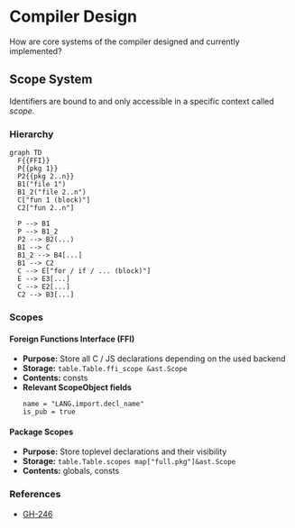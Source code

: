 # Compiler Design
How are core systems of the compiler designed and currently implemented?


## Scope System
Identifiers are bound to and only accessible in a specific context called _scope_.

### Hierarchy
```mermaid
graph TD
  F{{FFI}}
  P{{pkg 1}}
  P2{{pkg 2..n}}
  B1("file 1")
  B1_2("file 2..n")
  C["fun 1 (block)"]
  C2["fun 2..n"]

  P --> B1
  P --> B1_2
  P2 --> B2(...)
  B1 --> C
  B1_2 --> B4[...]
  B1 --> C2
  C --> E["for / if / ... (block)"]
  E --> E3[...]
  C --> E2[...]
  C2 --> B3[...]
```

### Scopes
#### Foreign Functions Interface (FFI)
- **Purpose:** Store all C / JS declarations depending on the used backend
- **Storage:** `table.Table.ffi_scope &ast.Scope`
- **Contents:** consts
- **Relevant ScopeObject fields**
  ```bait
  name = "LANG.import.decl_name"
  is_pub = true
  ```

#### Package Scopes
- **Purpose:** Store toplevel declarations and their visibility
- **Storage:** `table.Table.scopes map["full.pkg"]&ast.Scope`
- **Contents:** globals, consts

### References
- [GH-246](https://github.com/bait-lang/bait/issues/246)
